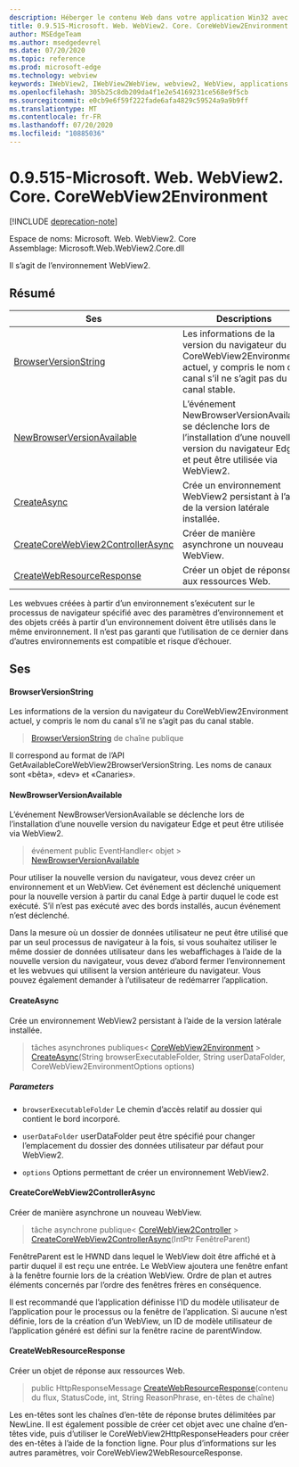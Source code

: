 ```yaml
---
description: Héberger le contenu Web dans votre application Win32 avec le contrôle Microsoft Edge WebView2
title: 0.9.515-Microsoft. Web. WebView2. Core. CoreWebView2Environment
author: MSEdgeTeam
ms.author: msedgedevrel
ms.date: 07/20/2020
ms.topic: reference
ms.prod: microsoft-edge
ms.technology: webview
keywords: IWebView2, IWebView2WebView, webview2, WebView, applications Win32, Win32, Edge, ICoreWebView2, ICoreWebView2Controller, contrôle de navigateur, html Edge
ms.openlocfilehash: 305b25c8db209da4f1e2e54169231ce568e9f5cb
ms.sourcegitcommit: e0cb9e6f59f222fade6afa4829c59524a9a9b9ff
ms.translationtype: MT
ms.contentlocale: fr-FR
ms.lasthandoff: 07/20/2020
ms.locfileid: "10885036"
---
```

# 0.9.515-Microsoft. Web. WebView2. Core. CoreWebView2Environment 

[!INCLUDE [deprecation-note](../../includes/deprecation-note.md)]

Espace de noms: Microsoft. Web. WebView2. Core \
Assemblage: Microsoft.Web.WebView2.Core.dll

Il s’agit de l’environnement WebView2.

## Résumé

 Ses                        | Descriptions
--------------------------------|---------------------------------------------
[BrowserVersionString](#browserversionstring) | Les informations de la version du navigateur du CoreWebView2Environment actuel, y compris le nom du canal s’il ne s’agit pas du canal stable.
[NewBrowserVersionAvailable](#newbrowserversionavailable) | L’événement NewBrowserVersionAvailable se déclenche lors de l’installation d’une nouvelle version du navigateur Edge et peut être utilisée via WebView2.
[CreateAsync](#createasync) | Crée un environnement WebView2 persistant à l’aide de la version latérale installée.
[CreateCoreWebView2ControllerAsync](#createcorewebview2controllerasync) | Créer de manière asynchrone un nouveau WebView.
[CreateWebResourceResponse](#createwebresourceresponse) | Créer un objet de réponse aux ressources Web.

Les webvues créées à partir d’un environnement s’exécutent sur le processus de navigateur spécifié avec des paramètres d’environnement et des objets créés à partir d’un environnement doivent être utilisés dans le même environnement. Il n’est pas garanti que l’utilisation de ce dernier dans d’autres environnements est compatible et risque d’échouer.

## Ses

#### BrowserVersionString 

Les informations de la version du navigateur du CoreWebView2Environment actuel, y compris le nom du canal s’il ne s’agit pas du canal stable.

> [BrowserVersionString](#browserversionstring) de chaîne publique

Il correspond au format de l’API GetAvailableCoreWebView2BrowserVersionString. Les noms de canaux sont «bêta», «dev» et «Canaries».

#### NewBrowserVersionAvailable 

L’événement NewBrowserVersionAvailable se déclenche lors de l’installation d’une nouvelle version du navigateur Edge et peut être utilisée via WebView2.

> événement public EventHandler< objet > [NewBrowserVersionAvailable](#newbrowserversionavailable)

Pour utiliser la nouvelle version du navigateur, vous devez créer un environnement et un WebView. Cet événement est déclenché uniquement pour la nouvelle version à partir du canal Edge à partir duquel le code est exécuté. S’il n’est pas exécuté avec des bords installés, aucun événement n’est déclenché.

Dans la mesure où un dossier de données utilisateur ne peut être utilisé que par un seul processus de navigateur à la fois, si vous souhaitez utiliser le même dossier de données utilisateur dans les webaffichages à l’aide de la nouvelle version du navigateur, vous devez d’abord fermer l’environnement et les webvues qui utilisent la version antérieure du navigateur. Vous pouvez également demander à l’utilisateur de redémarrer l’application.

#### CreateAsync 

Crée un environnement WebView2 persistant à l’aide de la version latérale installée.

> tâches asynchrones publiques< [CoreWebView2Environment](microsoft-web-webview2-core-corewebview2environment.md)  >  [CreateAsync](#createasync)(String browserExecutableFolder, String userDataFolder, CoreWebView2EnvironmentOptions options)

##### Parameters
* `browserExecutableFolder` Le chemin d’accès relatif au dossier qui contient le bord incorporé. 

* `userDataFolder` userDataFolder peut être spécifié pour changer l’emplacement du dossier des données utilisateur par défaut pour WebView2. 

* `options` Options permettant de créer un environnement WebView2.

#### CreateCoreWebView2ControllerAsync 

Créer de manière asynchrone un nouveau WebView.

> tâche asynchrone publique< [CoreWebView2Controller](microsoft-web-webview2-core-corewebview2controller.md)  >  [CreateCoreWebView2ControllerAsync](#createcorewebview2controllerasync)(IntPtr FenêtreParent)

FenêtreParent est le HWND dans lequel le WebView doit être affiché et à partir duquel il est reçu une entrée. Le WebView ajoutera une fenêtre enfant à la fenêtre fournie lors de la création WebView. Ordre de plan et autres éléments concernés par l’ordre des fenêtres frères en conséquence.

Il est recommandé que l’application définisse l’ID du modèle utilisateur de l’application pour le processus ou la fenêtre de l’application. Si aucune n’est définie, lors de la création d’un WebView, un ID de modèle utilisateur de l’application généré est défini sur la fenêtre racine de parentWindow.

#### CreateWebResourceResponse 

Créer un objet de réponse aux ressources Web.

> public HttpResponseMessage [CreateWebResourceResponse](#createwebresourceresponse)(contenu du flux, StatusCode, int, String ReasonPhrase, en-têtes de chaîne)

Les en-têtes sont les chaînes d’en-tête de réponse brutes délimitées par NewLine. Il est également possible de créer cet objet avec une chaîne d’en-têtes vide, puis d’utiliser le CoreWebView2HttpResponseHeaders pour créer des en-têtes à l’aide de la fonction ligne. Pour plus d’informations sur les autres paramètres, voir CoreWebView2WebResourceResponse.

